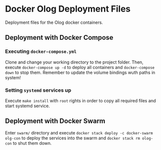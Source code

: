 # Docker Olog Deployment Files

Deployment files for the Olog docker containers.

## Deployment with Docker Compose

### Executing `docker-compose.yml`

Clone and change your working directory to the project folder. Then, execute `docker-compose up -d` to deploy all containers and `docker-compose down` to stop them. Remember to update the volume bindings wuth paths in system!

### Setting `systemd` services up

Execute `make install` with `root` rights in order to copy all required files and start systemd service.

## Deployment with Docker Swarm

Enter `swarm/` directory and execute `docker stack deploy -c docker-swarm olg-con` to deploy the services into the swarm and `docker stack rm olog-con` to shut them down.
